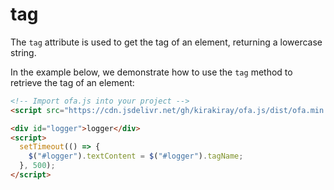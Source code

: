 # tag

The `tag` attribute is used to get the tag of an element, returning a lowercase string.

In the example below, we demonstrate how to use the `tag` method to retrieve the tag of an element:

<html-viewer>

```html
<!-- Import ofa.js into your project -->
<script src="https://cdn.jsdelivr.net/gh/kirakiray/ofa.js/dist/ofa.min.js"></script>
```

```html
<div id="logger">logger</div>
<script>
  setTimeout(() => {
    $("#logger").textContent = $("#logger").tagName;
  }, 500);
</script>
```

</html-viewer>